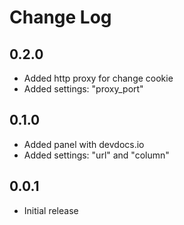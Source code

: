 # Change Log

## 0.2.0

- Added http proxy for change cookie
- Added settings: "proxy_port"

## 0.1.0

- Added panel with devdocs.io
- Added settings: "url" and "column"

## 0.0.1

- Initial release

